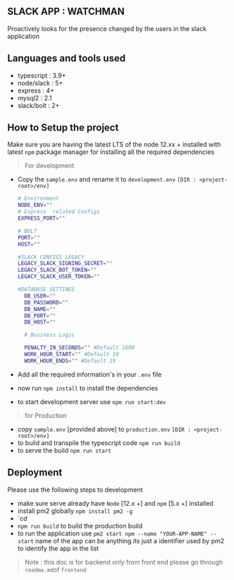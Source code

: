 ## SLACK APP : WATCHMAN

Proactively looks for the presence changed by the users in the slack application

## Languages and tools used

- typescript : 3.9+
- node/slack : 5+
- express : 4+
- mysql2 : 2.1
- slack/bolt : 2+

## How to Setup the project

Make sure you are having the latest LTS of the node 12.xx + installed with latest `npm` package manager for installing all the required dependencies

> For development

- Copy the `sample.env` and rename it to `development.env` `[DIR : <project-root>/env]`

  ```sh
  # Environment
  NODE_ENV=""
  # Express  related Configs
  EXPRESS_PORT=""

  # BOLT
  PORT=""
  HOST=""

  #SLACK CONFIGS LEGACY
  LEGACY_SLACK_SIGNING_SECRET=""
  LEGACY_SLACK_BOT_TOKEN=""
  LEGACY_SLACK_USER_TOKEN=""

  #DATABASE SETTINGS
    DB_USER=""
    DB_PASSWORD=""
    DB_NAME=""
    DB_PORT=""
    DB_HOST=""

    # Business Logic

    PENALTY_IN_SECONDS="" #Default 1800
    WORK_HOUR_START="" #Default 10
    WORK_HOUR_ENDS="" #Default 19

  ```

- Add all the required information's in your `.env` file

- now run `npm install` to install the dependencies
- to start development server use `npm run start:dev`

> for Production

- copy `sample.env` [provided above] to `production.env` `[DIR : <project-root>/env]`
- to build and transpile the typescript code `npm run build`
- to serve the build `npm run start`

## Deployment

Please use the following steps to development

- make sure serve already have `Node` [12.x +] and `npm` [5.x +] installed
- install pm2 globally `npm install pm2 -g`
- `cd <project-root>
- `npm run build` to build the production build
- to run the application use `pm2 start npm --name "YOUR-APP-NAME" -- start` name of the app can be anything its just a identifier used by pm2 to identify the app in the list

> Note : this doc is for backend only from front end please go through `readme.md`of `frontend`
